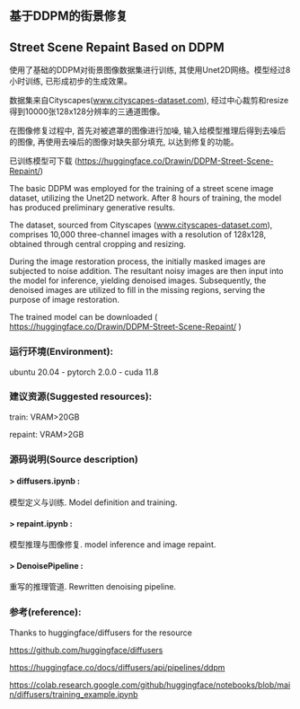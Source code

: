 ## 基于DDPM的街景修复
## Street Scene Repaint Based on DDPM

使用了基础的DDPM对街景图像数据集进行训练, 其使用Unet2D网络。模型经过8小时训练, 已形成初步的生成效果。

数据集来自Cityscapes(www.cityscapes-dataset.com), 经过中心裁剪和resize得到10000张128x128分辨率的三通道图像。

在图像修复过程中, 首先对被遮罩的图像进行加噪, 输入给模型推理后得到去噪后的图像, 再使用去噪后的图像对缺失部分填充, 以达到修复的功能。

已训练模型可下载 (https://huggingface.co/Drawin/DDPM-Street-Scene-Repaint/)


The basic DDPM was employed for the training of a street scene image dataset, utilizing the Unet2D network. After 8 hours of training, the model has produced preliminary generative results. 

The dataset, sourced from Cityscapes (www.cityscapes-dataset.com), comprises 10,000 three-channel images with a resolution of 128x128, obtained through central cropping and resizing.

During the image restoration process, the initially masked images are subjected to noise addition. The resultant noisy images are then input into the model for inference, yielding denoised images. Subsequently, the denoised images are utilized to fill in the missing regions, serving the purpose of image restoration.

The trained model can be downloaded ( https://huggingface.co/Drawin/DDPM-Street-Scene-Repaint/ )


### 运行环境(Environment):

ubuntu 20.04 - 
pytorch 2.0.0 - 
cuda 11.8

### 建议资源(Suggested resources):

train:     VRAM>20GB

repaint: VRAM>2GB

### 源码说明(Source description)

#### > diffusers.ipynb :

模型定义与训练. Model definition and training.

#### > repaint.ipynb : 

模型推理与图像修复. model inference and image repaint.

#### > DenoisePipeline : 

重写的推理管道. Rewritten denoising pipeline.

### 参考(reference):

Thanks to huggingface/diffusers for the resource

https://github.com/huggingface/diffusers

https://huggingface.co/docs/diffusers/api/pipelines/ddpm

https://colab.research.google.com/github/huggingface/notebooks/blob/main/diffusers/training_example.ipynb
